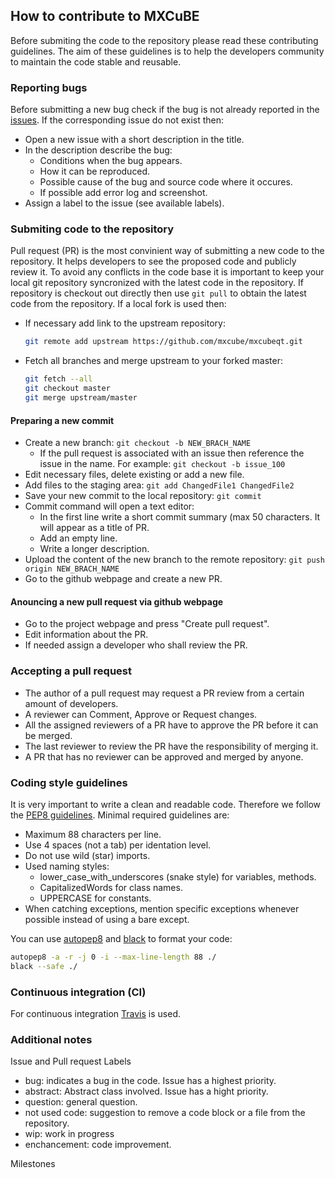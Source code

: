 ## How to contribute to MXCuBE

Before submiting the code to the repository please read these contributing guidelines.
The aim of these guidelines is to help the developers community to maintain the code stable and reusable.

### Reporting bugs

Before submitting a new bug check if the bug is not already reported in the [issues](https://github.com/mxcube/mxcubeqt/issues/).
If the corresponding issue do not exist then:

- Open a new issue with a short description in the title.
- In the description describe the bug:
  - Conditions when the bug appears.
  - How it can be reproduced.
  - Possible cause of the bug and source code where it occures.
  - If possible add error log and screenshot.
- Assign a label to the issue (see available labels).

### Submiting code to the repository

Pull request (PR) is the most convinient way of submitting a new code to the repository. It helps developers to see the proposed code and publicly review it. To avoid any conflicts in the code base it is important to keep your local git repository syncronized with the latest code in the repository. If repository is checkout out directly then use `git pull` to obtain the latest code from the repository. If a local fork is used then:

- If necessary add link to the upstream repository:

  ```bash
  git remote add upstream https://github.com/mxcube/mxcubeqt.git
  ```

- Fetch all branches and merge upstream to your forked master:
  ```bash
  git fetch --all
  git checkout master
  git merge upstream/master
  ```

#### Preparing a new commit

- Create a new branch:
  `git checkout -b NEW_BRACH_NAME`
  - If the pull request is associated with an issue then reference the issue in the name. For example:
    `git checkout -b issue_100`
- Edit necessary files, delete existing or add a new file.
- Add files to the staging area:
  `git add ChangedFile1 ChangedFile2`
- Save your new commit to the local repository:
  `git commit`
- Commit command will open a text editor:
  - In the first line write a short commit summary (max 50 characters. It will appear as a title of PR.
  - Add an empty line.
  - Write a longer description.
- Upload the content of the new branch to the remote repository:
  `git push origin NEW_BRACH_NAME`
- Go to the github webpage and create a new PR.

#### Anouncing a new pull request via github webpage

- Go to the project webpage and press "Create pull request".
- Edit information about the PR.
- If needed assign a developer who shall review the PR.

### Accepting a pull request

- The author of a pull request may request a PR review from a certain amount of developers.
- A reviewer can Comment, Approve or Request changes.
- All the assigned reviewers of a PR have to approve the PR before it can be merged.
- The last reviewer to review the PR have the responsibility of merging it.
- A PR that has no reviewer can be approved and merged by anyone.

### Coding style guidelines

It is very important to write a clean and readable code. Therefore we follow the [PEP8 guidelines](https://www.python.org/dev/peps/pep-0008/). Minimal required guidelines are:

- Maximum 88 characters per line.
- Use 4 spaces (not a tab) per identation level.
- Do not use wild (star) imports.
- Used naming styles:
  - lower_case_with_underscores (snake style) for variables, methods.
  - CapitalizedWords for class names.
  - UPPERCASE for constants.
- When catching exceptions, mention specific exceptions whenever possible instead of using a bare except.

You can use [autopep8](https://pypi.org/project/autopep8/) and [black](https://pypi.org/project/autopep8/) to format your code:

```bash
autopep8 -a -r -j 0 -i --max-line-length 88 ./
black --safe ./
```

### Continuous integration (CI)

For continuous integration [Travis](https://travis-ci.org/) is used.

### Additional notes

Issue and Pull request Labels

- bug: indicates a bug in the code. Issue has a highest priority.
- abstract: Abstract class involved. Issue has a hight priority.
- question: general question.
- not used code: suggestion to remove a code block or a file from the repository.
- wip: work in progress
- enchancement: code improvement.

Milestones
